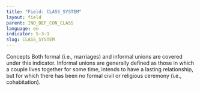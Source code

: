```yaml
---
title: "Field: CLASS_SYSTEM"
layout: field
parent: IND_DEF_CON_CLASS
language: en
indicator: 5-3-1
slug: CLASS_SYSTEM
---
```

Concepts
Both formal (i.e., marriages) and informal unions are covered under this indicator. Informal unions are generally defined as those in which a couple lives together for some time, intends to have a lasting relationship, but for which there has been no formal civil or religious ceremony (i.e., cohabitation).